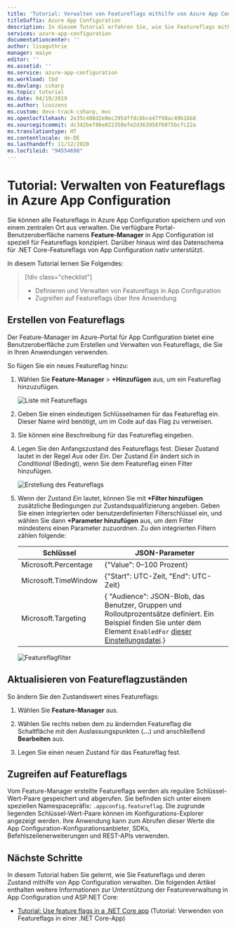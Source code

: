 ```yaml
---
title: 'Tutorial: Verwalten von Featureflags mithilfe von Azure App Configuration'
titleSuffix: Azure App Configuration
description: In diesem Tutorial erfahren Sie, wie Sie Featureflags mithilfe von Azure App Configuration getrennt von Ihrer Anwendung verwalten.
services: azure-app-configuration
documentationcenter: ''
author: lisaguthrie
manager: maiye
editor: ''
ms.assetid: ''
ms.service: azure-app-configuration
ms.workload: tbd
ms.devlang: csharp
ms.topic: tutorial
ms.date: 04/19/2019
ms.author: lcozzens
ms.custom: devx-track-csharp, mvc
ms.openlocfilehash: 2e35c408d2e0ec2954ffdcbbce47f98ac49b16b8
ms.sourcegitcommit: dc342bef86e822358efe2d363958f6075bcfc22a
ms.translationtype: HT
ms.contentlocale: de-DE
ms.lasthandoff: 11/12/2020
ms.locfileid: "94554698"
---
```

# <a name="tutorial-manage-feature-flags-in-azure-app-configuration"></a>Tutorial: Verwalten von Featureflags in Azure App Configuration

Sie können alle Featureflags in Azure App Configuration speichern und von einem zentralen Ort aus verwalten. Die verfügbare Portal-Benutzeroberfläche namens **Feature-Manager** in App Configuration ist speziell für Featureflags konzipiert. Darüber hinaus wird das Datenschema für .NET Core-Featureflags von App Configuration nativ unterstützt.

In diesem Tutorial lernen Sie Folgendes:

> [!div class="checklist"]
> * Definieren und Verwalten von Featureflags in App Configuration
> * Zugreifen auf Featureflags über Ihre Anwendung

## <a name="create-feature-flags"></a>Erstellen von Featureflags

Der Feature-Manager im Azure-Portal für App Configuration bietet eine Benutzeroberfläche zum Erstellen und Verwalten von Featureflags, die Sie in Ihren Anwendungen verwenden.

So fügen Sie ein neues Featureflag hinzu:

1. Wählen Sie **Feature-Manager** >  **+Hinzufügen** aus, um ein Featureflag hinzuzufügen.

    ![Liste mit Featureflags](./media/azure-app-configuration-feature-flags.png)

1. Geben Sie einen eindeutigen Schlüsselnamen für das Featureflag ein. Dieser Name wird benötigt, um im Code auf das Flag zu verweisen.

1. Sie können eine Beschreibung für das Featureflag eingeben.

1. Legen Sie den Anfangszustand des Featureflags fest. Dieser Zustand lautet in der Regel *Aus* oder *Ein*. Der Zustand *Ein* ändert sich in *Conditional* (Bedingt), wenn Sie dem Featureflag einen Filter hinzufügen.

    ![Erstellung des Featureflags](./media/azure-app-configuration-feature-flag-create.png)

1. Wenn der Zustand *Ein* lautet, können Sie mit **+Filter hinzufügen** zusätzliche Bedingungen zur Zustandsqualifizierung angeben. Geben Sie einen integrierten oder benutzerdefinierten Filterschlüssel ein, und wählen Sie dann **+Parameter hinzufügen** aus, um dem Filter mindestens einen Parameter zuzuordnen. Zu den integrierten Filtern zählen folgende:

    | Schlüssel | JSON-Parameter |
    |---|---|
    | Microsoft.Percentage | {"Value": 0–100 Prozent} |
    | Microsoft.TimeWindow | {"Start": UTC-Zeit, "End": UTC-Zeit} |
    | Microsoft.Targeting | { "Audience": JSON-Blob, das Benutzer, Gruppen und Rolloutprozentsätze definiert. Ein Beispiel finden Sie unter dem Element `EnabledFor` [dieser Einstellungsdatei](https://github.com/microsoft/FeatureManagement-Dotnet/blob/master/examples/FeatureFlagDemo/appsettings.json).}

    ![Featureflagfilter](./media/azure-app-configuration-feature-flag-filter.png)

## <a name="update-feature-flag-states"></a>Aktualisieren von Featureflagzuständen

So ändern Sie den Zustandswert eines Featureflags:

1. Wählen Sie **Feature-Manager** aus.

1. Wählen Sie rechts neben dem zu ändernden Featureflag die Schaltfläche mit den Auslassungspunkten (**...**) und anschließend **Bearbeiten** aus.

1. Legen Sie einen neuen Zustand für das Featureflag fest.

## <a name="access-feature-flags"></a>Zugreifen auf Featureflags

Vom Feature-Manager erstellte Featureflags werden als reguläre Schlüssel-Wert-Paare gespeichert und abgerufen. Sie befinden sich unter einem speziellen Namespacepräfix: `.appconfig.featureflag`. Die zugrunde liegenden Schlüssel-Wert-Paare können im Konfigurations-Explorer angezeigt werden. Ihre Anwendung kann zum Abrufen dieser Werte die App Configuration-Konfigurationsanbieter, SDKs, Befehlszeilenerweiterungen und REST-APIs verwenden.

## <a name="next-steps"></a>Nächste Schritte

In diesem Tutorial haben Sie gelernt, wie Sie Featureflags und deren Zustand mithilfe von App Configuration verwalten. Die folgenden Artikel enthalten weitere Informationen zur Unterstützung der Featureverwaltung in App Configuration und ASP.NET Core:

* [Tutorial: Use feature flags in a .NET Core app](./use-feature-flags-dotnet-core.md) (Tutorial: Verwenden von Featureflags in einer .NET Core-App)
